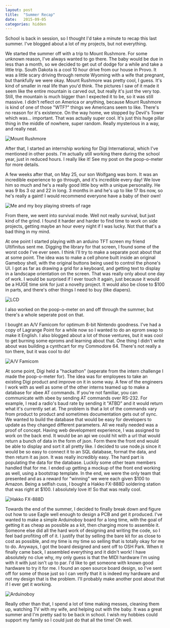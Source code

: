 ```yaml
---
layout: post
title:  "Summer Recap"
date:   2015-09-05
categories: hidden
---
```


School is back in session, so I thought I'd take a minute to recap this last summer. I've blogged about a lot of my projects, but not everything.

We started the summer off with a trip to Mount Rushmore. For some unknown reason, I've always wanted to go there. The baby would be due in less than a month, so we decided to get out of dodge for a while and take a little trip. South Dakota is a cool 10 hour drive from our house in Provo. It was a little scary driving through remote Wyoming with a wife that pregnant, but thankfully we were okay. Mount Rushmore was pretty cool, I guess. It's kind of smaller in real life than you'd think. The pictures I saw of it made it seem like the entire mountain is carved out, but really it's just the very top. Still, the mountain is much bigger than I expected it to be, so it was still massive. I didn't reflect on America or anything, because Mount Rushmore is kind of one of those "WTF?" things we Americans seem to like. There's no reason for it's existence. On the way home, we stopped by Devil's Tower which was... important. That was actually super cool. It's just this huge pillar thing in the middle of nowhere, super random. Really mysterious in a way, and really neat.

![Mount Rushmore](http://i.imgur.com/bRGeUOO.png)

After that, I started an internship working for Digi International, which I've mentioned in other posts. I'm actually still working there during the school year, just in reduced hours. I really like it! See my post on the poop-o-meter for more details.

A few weeks after that, on May 25, our son Wolfgang was born. It was an incredible experience to go through, and it's incredible every day! We love him so much and he's a really good little boy with a unique personality. He was 9 lbs 3 oz and 22 in long. 3 months in and he's up to like 17 lbs now, so he's really a gaint! I would recommend everyone have a baby of their own!

![Me and my boy playing streets of rage](http://i.imgur.com/qYs9Je3.png)

From there, we went into survival mode. Well not really survival, but just kind of the grind. I found it harder and harder to find time to work on side projects, getting maybe an hour every night if I was lucky. Not that that's a bad thing in my mind.

At one point I started playing with an arduino TFT screen my friend Ultifinitus sent me. Digging the library for that screen, I found some of the worst code I've ever seen. I think I'll try to make a separate post about that at some point. The idea was to make a cell phone built inside an original Gameboy shell, with the original buttons being used to control the phone's UI. I got as far as drawing a grid for a keyboard, and getting text to display in a landscape orientation on the screen. That was really only about one day of work. I would be surprised if I ever touch it again, just because it would be a HUGE time sink for just a novelty project. It would also be close to $100 in parts, and there's other things I need to buy (like diapers).

![LCD](http://i.imgur.com/vS2lqX2.png)

I also worked on the poop-o-meter on and off through the summer, but there's a whole seperate post on that.

I bought an A/V Famicom for optimum 8-bit Nintendo goodness. I've had a copy of Lagrange Point for a while now so I wanted to do an eprom swap to make it English. I also blogged about a lot of those ventures, but it was cool to get burning some eproms and learning about that. One thing I didn't write about was building a cynthcart for my Commodore 64. There's not really a ton there, but it was cool to do!

![A/V Famicom](http://i.imgur.com/dc0xyba.png)

At some point, Digi held a "hackathon" (seperate from the intern challenge I made the poop-o-meter for). The idea was for employees to take an existing Digi product and improve on it in some way. A few of the engineers I work with as well as some of the other interns teamed up to make a database for xbee AT commands. If you're not familiar, you can communicate with xbee by sending AT commands over RS-232. For example, I read a radio's baud rate by sending it "ATBD" and it would return what it's currently set at. The problem is that a lot of the commands vary from product to product and sometimes documentation gets out of sync. We wanted to build the database that would be easy for developers to update as they changed different parameters. All we really needed was a proof of concept. Having web development experience, I was assigned to work on the back end. It would be an api we could hit with a url that would return a bunch of data in the form of json. Form there the front end would be able to display and sort it all pretty like. I decided to use node.js since it would be so easy to connect it to an SQL database, format the data, and then return it as json. It was really incredibly easy. The hard part is populating the data for the database. Luckily some other team members handled that for me. I ended up getting a mockup of the front end working as well, using a bootstrap template. In the end, we were the only team that presented and as a reward for "winning" we were each given $100 to Amazon. Being a selfish cuss, I bought a Hakko FX-888D soldering station that was right at $100. I absolutely love it! So that was really cool.

![Hakko FX-888D](http://i.imgur.com/0buwjuK.png)

Towards the end of the summer, I decided to finally break down and figure out how to use Eagle well enough to design a PCB and get it produced. I've wanted to make a simple Arduinoboy board for a long time, with the goal of getting it as cheap as possible as a kit, then charging more to assemble it. Someone else did all the hard work of designing and writing the code, so I feel bad profiting off of it. I justify that by selling the bare kit for as close to cost as possible, and my time is my time so selling that is totally okay for me to do. Anyways, I got the board designed and sent off to OSH Park. When it finally came back, I assembled everything and it didn't work! I have absolutely no clue why, my only guess is that the MIDI hardware I'm using with it with just isn't up to par. I'd like to get someone with known good hardware to try it for me. I found an open source board design, so I've sent off for some of those just so I can verify that it is indeed my hardware and not my design that is the problem. I'll probably make another post about that if I ever get it working.

![Arduinoboy](http://i.imgur.com/DfSdG3t.png)

Really other than that, I spend a lot of time making messes, cleaning them up, watching TV with my wife, and helping out with the baby. It was a great summer and I'm pretty sad to be back in school. I wish my hobbies could support my family so I could just do that all the time! Oh well.
